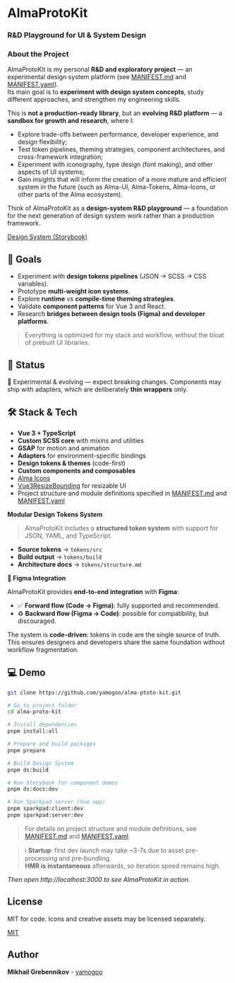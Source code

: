 # AlmaProtoKit

### R&D Playground for UI & System Design

### About the Project

AlmaProtoKit is my personal **R&D and exploratory project** — an experimental design system platform (see [MANIFEST.md](./packages/design-system/MANIFEST.md) and [MANIFEST.yaml](./packages/design-system/MANIFEST.yaml)).  
Its main goal is to **experiment with design system concepts**, study different approaches, and strengthen my engineering skills.

This is **not a production-ready library**, but an **evolving R&D platform** — a **sandbox for growth and research**, where I:

- Explore trade-offs between performance, developer experience, and design flexibility;
- Test token pipelines, theming strategies, component architectures, and cross-framework integration;
- Experiment with iconography, type design (font making), and other aspects of UI systems;
- Gain insights that will inform the creation of a more mature and efficient system in the future (such as Alma-UI, Alma-Tokens, Alma-Icons, or other parts of the Alma ecosystem).

Think of AlmaProtoKit as a **design-system R&D playground** — a foundation for the next generation of design system work rather than a production framework.

[Design System (Storybook)](https://alma-proto-kit.netlify.app)

## 🚀 Goals

- Experiment with **design tokens pipelines** (JSON → SCSS → CSS variables).
- Prototype **multi-weight icon systems**.
- Explore **runtime** vs **compile-time theming strategies**.
- Validate **component patterns** for Vue 3 and React.
- Research **bridges between design tools (Figma) and developer platforms**.

> Everything is optimized for my stack and workflow, without the bloat of prebuilt UI libraries.

## 🎯 Status

🚧 Experimental & evolving — expect breaking changes.
Components may ship with adapters, which are deliberately **thin wrappers** only.

## 🛠 Stack & Tech

- **Vue 3 + TypeScript**
- **Custom SCSS core** with mixins and utilities
- **GSAP** for motion and animation
- **Adapters** for environment-specific bindings
- **Design tokens & themes** (code-first)
- **Custom components and composables**
- [Alma Icons](https://almaicons.netlify.app/icons)
- [Vue3ResizeBounding](https://resize-bounding.netlify.app/) for resizable UI
- Project structure and module definitions specified in [MANIFEST.md](./packages/design-system/MANIFEST.md) and [MANIFEST.yaml](./packages/design-system/MANIFEST.yaml)

**Modular Design Tokens System**

> AlmaProtoKit includes a **structured token system** with support for JSON, YAML, and TypeScript.

- **Source tokens** → `tokens/src`
- **Build output** → `tokens/build`
- **Architecture docs** → `tokens/structure.md`

**🔗 Figma Integration**

AlmaProtoKit provides **end-to-end integration** with **Figma**:

- ✅ **Forward flow (Code → Figma)**: fully supported and recommended.
- ♻️ **Backward flow (Figma → Code)**: possible for compatibility, but discouraged.

The system is **code-driven**: tokens in code are the single source of truth. This ensures designers and developers share the same foundation without workflow fragmentation.

## 💻 Demo

```bash
git clone https://github.com/yamogoo/alma-ptoto-kit.git

# Go to project folder
cd alma-proto-kit

# Install dependencies
pnpm install:all

# Prepare and build packages
pnpm prepare

# Build Design System
pnpm ds:build

# Run Storybook for component demos
pnpm ds:docs:dev

# Run Sparkpad server (Vue app)
pnpm sparkpad:client:dev
pnpm sparkpad:server:dev
```

> For details on project structure and module definitions, see [MANIFEST.md](./packages/design-system/MANIFEST.md) and [MANIFEST.yaml](./packages/design-system/MANIFEST.yaml).

> ℹ️ **Startup**: first dev launch may take ~3-7s due to asset pre-processing and pre-bundling.  
> **HMR is instantaneous** afterwards, so iteration speed remains high.

_Then open http://localhost:3000 to see AlmaProtoKit in action._

## License

MIT for code. Icons and creative assets may be licensed separately.

[MIT](https://github.com/yamogoo/alma-ui/blob/main/LICENSE)

## Author

**Mikhail Grebennikov** - [yamogoo](https://github.com/yamogoo)
